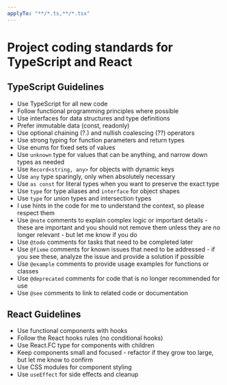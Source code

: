 ```yaml
---
applyTo: "**/*.ts,**/*.tsx"
---
```

# Project coding standards for TypeScript and React

## TypeScript Guidelines
- Use TypeScript for all new code
- Follow functional programming principles where possible
- Use interfaces for data structures and type definitions
- Prefer immutable data (const, readonly)
- Use optional chaining (?.) and nullish coalescing (??) operators
- Use strong typing for function parameters and return types
- Use enums for fixed sets of values
- Use `unknown` type for values that can be anything, and narrow down types as needed
- Use `Record<string, any>` for objects with dynamic keys
- Use `any` type sparingly, only when absolutely necessary
- Use `as const` for literal types when you want to preserve the exact type
- Use `type` for type aliases and `interface` for object shapes
- Use `type` for union types and intersection types
- I use hints in the code for me to understand the context, so please respect them
- Use `@note` comments to explain complex logic or important details - these are important and you should not remove them unless they are no longer relevant - but let me know if you do
- Use `@todo` comments for tasks that need to be completed later
- Use `@fixme` comments for known issues that need to be addressed - if you see these, analyze the issue and provide a solution if possible
- Use `@example` comments to provide usage examples for functions or classes
- Use `@deprecated` comments for code that is no longer recommended for use
- Use `@see` comments to link to related code or documentation

## React Guidelines
- Use functional components with hooks
- Follow the React hooks rules (no conditional hooks)
- Use React.FC type for components with children
- Keep components small and focused - refactor if they grow too large, but let me know to confirm
- Use CSS modules for component styling
- Use `useEffect` for side effects and cleanup
